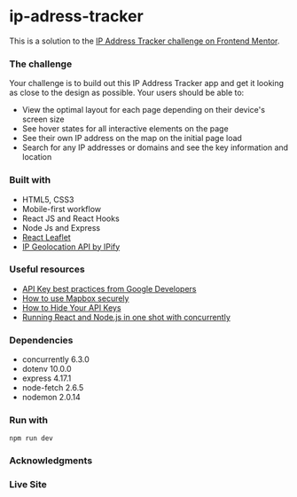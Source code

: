 # ip-adress-tracker
This is a solution to the [IP Address Tracker challenge on Frontend Mentor](https://www.frontendmentor.io/challenges/ip-address-tracker-I8-0yYAH0).  

### The challenge
Your challenge is to build out this IP Address Tracker app and get it looking as close to the design as possible. 
Your users should be able to:

- View the optimal layout for each page depending on their device's screen size
- See hover states for all interactive elements on the page
- See their own IP address on the map on the initial page load
- Search for any IP addresses or domains and see the key information and location


### Built with
- HTML5, CSS3
- Mobile-first workflow
- React JS and React Hooks
- Node Js and Express
- [React Leaflet](https://react-leaflet.js.org/)
- [IP Geolocation API by IPify](https://geo.ipify.org/)

### Useful resources
- [API Key best practices from Google Developers](https://developers.google.com/maps/api-key-best-practices)
- [How to use Mapbox securely](https://docs.mapbox.com/help/troubleshooting/how-to-use-mapbox-securely/)
- [How to Hide Your API Keys](https://youtu.be/NpWWOS-tC5s)
- [Running React and Node.js in one shot with concurrently](https://dev.to/numtostr/running-react-and-node-js-in-one-shot-with-concurrently-2oac)

### Dependencies
- concurrently 6.3.0
- dotenv 10.0.0
- express 4.17.1
- node-fetch 2.6.5
- nodemon 2.0.14

### Run with
```npm run dev```

### Acknowledgments

### Live Site


